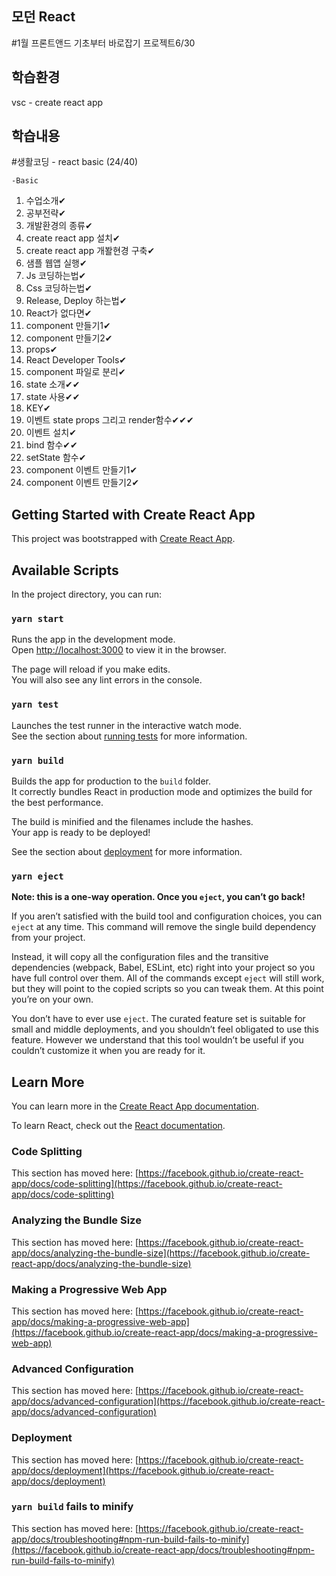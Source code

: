 ## 모던 React 
#1월 프론트앤드 기초부터 바로잡기 프로젝트6/30

## 학습환경
vsc - create react app

## 학습내용

#생활코딩 - react basic (24/40)<br>

`-Basic`
1. 수업소개✔ 
2. 공부전략✔
3. 개발환경의 종류✔<br>
4. create react app 설치✔
5. create react app 개봘현경 구축✔
6. 샘플 웹앱 실행✔
7. Js 코딩하는법✔
8. Css 코딩하는법✔
9. Release, Deploy 하는법✔
10. React가 없다면✔
11. component 만들기1✔
12. component 만들기2✔
13. props✔
14. React Developer Tools✔
15. component 파일로 분리✔
16. state 소개✔✔
17. state 사용✔✔
18. KEY✔
19. 이벤트 state props 그리고 render함수✔✔✔
20. 이벤트 설치✔
21. bind 함수✔✔
22. setState 함수✔
23. component 이벤트 만들기1✔
24. component 이벤트 만들기2✔




## Getting Started with Create React App

This project was bootstrapped with [Create React App](https://github.com/facebook/create-react-app).

## Available Scripts

In the project directory, you can run:

### `yarn start`

Runs the app in the development mode.\
Open [http://localhost:3000](http://localhost:3000) to view it in the browser.

The page will reload if you make edits.\
You will also see any lint errors in the console.

### `yarn test`

Launches the test runner in the interactive watch mode.\
See the section about [running tests](https://facebook.github.io/create-react-app/docs/running-tests) for more information.

### `yarn build`

Builds the app for production to the `build` folder.\
It correctly bundles React in production mode and optimizes the build for the best performance.

The build is minified and the filenames include the hashes.\
Your app is ready to be deployed!

See the section about [deployment](https://facebook.github.io/create-react-app/docs/deployment) for more information.

### `yarn eject`

**Note: this is a one-way operation. Once you `eject`, you can’t go back!**

If you aren’t satisfied with the build tool and configuration choices, you can `eject` at any time. This command will remove the single build dependency from your project.

Instead, it will copy all the configuration files and the transitive dependencies (webpack, Babel, ESLint, etc) right into your project so you have full control over them. All of the commands except `eject` will still work, but they will point to the copied scripts so you can tweak them. At this point you’re on your own.

You don’t have to ever use `eject`. The curated feature set is suitable for small and middle deployments, and you shouldn’t feel obligated to use this feature. However we understand that this tool wouldn’t be useful if you couldn’t customize it when you are ready for it.

## Learn More

You can learn more in the [Create React App documentation](https://facebook.github.io/create-react-app/docs/getting-started).

To learn React, check out the [React documentation](https://reactjs.org/).

### Code Splitting

This section has moved here: [https://facebook.github.io/create-react-app/docs/code-splitting](https://facebook.github.io/create-react-app/docs/code-splitting)

### Analyzing the Bundle Size

This section has moved here: [https://facebook.github.io/create-react-app/docs/analyzing-the-bundle-size](https://facebook.github.io/create-react-app/docs/analyzing-the-bundle-size)

### Making a Progressive Web App

This section has moved here: [https://facebook.github.io/create-react-app/docs/making-a-progressive-web-app](https://facebook.github.io/create-react-app/docs/making-a-progressive-web-app)

### Advanced Configuration

This section has moved here: [https://facebook.github.io/create-react-app/docs/advanced-configuration](https://facebook.github.io/create-react-app/docs/advanced-configuration)

### Deployment

This section has moved here: [https://facebook.github.io/create-react-app/docs/deployment](https://facebook.github.io/create-react-app/docs/deployment)

### `yarn build` fails to minify

This section has moved here: [https://facebook.github.io/create-react-app/docs/troubleshooting#npm-run-build-fails-to-minify](https://facebook.github.io/create-react-app/docs/troubleshooting#npm-run-build-fails-to-minify)
